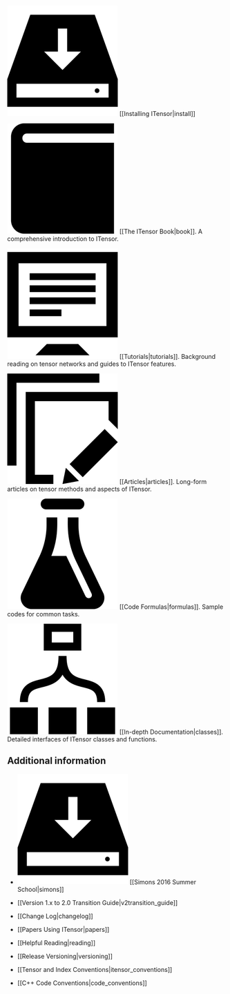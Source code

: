 
<img src="docs/install/icon.png" class="icon">  [[Installing ITensor|install]]

<img src="docs/book/icon.png" class="icon">   [[The ITensor Book|book]]. A comprehensive introduction to ITensor.

<img src="docs/tutorials/icon.png" class="icon">  [[Tutorials|tutorials]]. Background reading on tensor networks and guides to ITensor features.

<img src="docs/articles/icon.png" class="icon"> [[Articles|articles]]. Long-form articles on tensor methods and aspects of ITensor.

<img src="docs/formulas/icon.png" class="icon"> [[Code Formulas|formulas]]. Sample codes for common tasks.

<!--
<img src="docs/course/icon.png" class="icon"> [[Mini-course|course]]. Summer school lectures focused on matrix product states.
-->

<img src="docs/classes/icon.png" class="icon">   [[In-depth Documentation|classes]]. Detailed interfaces of ITensor classes and functions.

## Additional information

* <img src="docs/install/icon.png" class="icon"> [[Simons 2016 Summer School|simons]]

* [[Version 1.x to 2.0 Transition Guide|v2transition_guide]]

* [[Change Log|changelog]]

* [[Papers Using ITensor|papers]]

* [[Helpful Reading|reading]]

* [[Release Versioning|versioning]]

* [[Tensor and Index Conventions|itensor_conventions]]

* [[C++ Code Conventions|code_conventions]]


